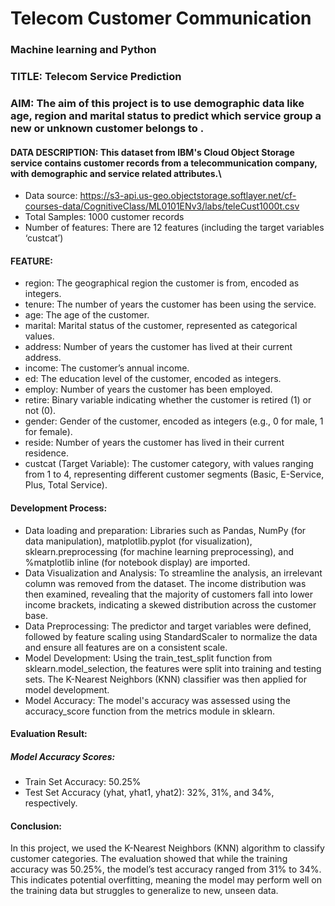 # Telecom Customer Communication


### Machine learning and Python 

### TITLE: Telecom Service Prediction

### AIM: The aim of this project is to use demographic data like age, region and marital status to predict which service group a new or unknown customer belongs to .

#### DATA DESCRIPTION: This dataset from IBM's Cloud Object Storage service contains customer records from a telecommunication company, with demographic and service related attributes.\
- Data source: https://s3-api.us-geo.objectstorage.softlayer.net/cf-courses-data/CognitiveClass/ML0101ENv3/labs/teleCust1000t.csv
- Total Samples: 1000 customer records
- Number of features: There are 12 features (including the target variables ‘custcat’)

#### FEATURE:
- region: The geographical region the customer is from, encoded as integers.
- tenure: The number of years the customer has been using the service.
- age: The age of the customer.
- marital: Marital status of the customer, represented as categorical values.
- address: Number of years the customer has lived at their current address.
- income: The customer’s annual income.
- ed: The education level of the customer, encoded as integers.
- employ: Number of years the customer has been employed.
- retire: Binary variable indicating whether the customer is retired (1) or not (0).
- gender: Gender of the customer, encoded as integers (e.g., 0 for male, 1 for female).
- reside: Number of years the customer has lived in their current residence.
- custcat (Target Variable): The customer category, with values ranging from 1 to 4, representing different customer segments (Basic, E-Service, Plus, Total Service).

#### Development Process: 
- Data loading and preparation: Libraries such as Pandas, NumPy (for data manipulation), matplotlib.pyplot (for visualization), sklearn.preprocessing (for machine learning preprocessing), and %matplotlib inline (for notebook display) are imported.
- Data Visualization and Analysis: To streamline the analysis, an irrelevant column was removed from the dataset. The income distribution was then examined, revealing that the majority of customers fall into lower income brackets, indicating a skewed distribution across the customer base.
- Data Preprocessing: The predictor and target variables were defined, followed by feature scaling using StandardScaler to normalize the data and ensure all features are on a consistent scale.
- Model Development: Using the train_test_split function from sklearn.model_selection, the features were split into training and testing sets. The K-Nearest Neighbors (KNN) classifier was then applied for model development.
- Model Accuracy: The model's accuracy was assessed using the accuracy_score function from the metrics module in sklearn.
#### Evaluation Result:
##### Model Accuracy Scores:
- Train Set Accuracy: 50.25%
- Test Set Accuracy (yhat, yhat1, yhat2): 32%, 31%, and 34%, respectively.

#### Conclusion:
In this project, we used the K-Nearest Neighbors (KNN) algorithm to classify customer categories. The evaluation showed that while the training accuracy was 50.25%, the model’s test accuracy ranged from 31% to 34%. This indicates potential overfitting, meaning the model may perform well on the training data but struggles to generalize to new, unseen data.
